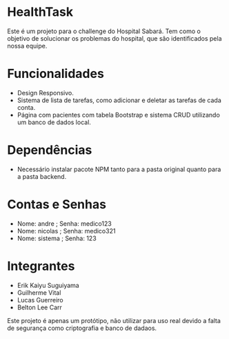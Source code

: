 # HealthTask

Este é um projeto para o challenge do Hospital Sabará. Tem como o objetivo de solucionar os problemas do hospital, que são identificados pela nossa equipe.

# Funcionalidades
- Design Responsivo.
- Sistema de lista de tarefas, como adicionar e deletar as tarefas de cada conta.
- Página com pacientes com tabela Bootstrap e sistema CRUD utilizando um banco de dados local.

# Dependências
- Necessário instalar pacote NPM tanto para a pasta original quanto para a pasta backend.

 # Contas e Senhas
 - Nome: andre ; Senha: medico123 
 - Nome: nicolas ; Senha: medico321
 - Nome: sistema ; Senha: 123

# Integrantes
- Erik Kaiyu Suguiyama
- Guilherme Vital
- Lucas Guerreiro
- Belton Lee Carr 


Este projeto é apenas um protótipo, não utilizar para uso real devido a falta de segurança como criptografia e banco de dadaos.
